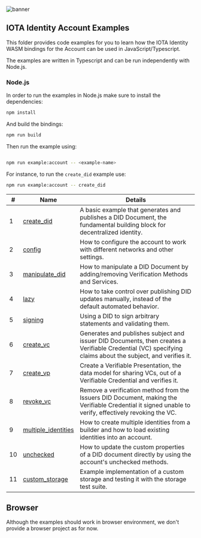 ![banner](./../../../.meta/identity_banner.png)


## IOTA Identity Account Examples

This folder provides code examples for you to learn how the IOTA Identity WASM bindings for the Account can be used in JavaScript/Typescript.

The examples are written in Typescript and can be run independently with Node.js.

### Node.js

In order to run the examples in Node.js make sure to install the dependencies:

```bash
npm install
```


And build the bindings:

```bash
npm run build
```

Then run the example using:

```bash

npm run example:account -- <example-name>
```

For instance, to run the `create_did` example use:

```bash
npm run example:account -- create_did
```

| # | Name | Details |
| -------- | -------- | -------- |
|1| [create_did](src/create_did.ts)| A basic example that generates and publishes a DID Document, the fundamental building block for decentralized identity.    |
|2| [config](src/config.ts) | How to configure the account to work with different networks and other settings. |
|3| [manipulate_did](src/manipulate_did.ts)|  How to manipulate a DID Document by adding/removing Verification Methods and Services. |
|4| [lazy](src/lazy.ts)|  How to take control over publishing DID updates manually, instead of the default automated behavior. |
|5| [signing](src/signing.ts) | Using a DID to sign arbitrary statements and validating them. |
|6| [create_vc](src/create_vc.ts)             | Generates and publishes subject and issuer DID Documents, then creates a Verifiable Credential (VC) specifying claims about the subject, and verifies it.|
|7| [create_vp](src/create_vp.ts)             | Create a Verifiable Presentation, the data model for sharing VCs, out of a Verifiable Credential and verifies it.      
|8| [revoke_vc](src/revoke_vc.ts)             | Remove a verification method from the Issuers DID Document, making the Verifiable Credential it signed unable to verify, effectively revoking the VC.            
|9| [multiple_identities](src/multiple_identities.ts) | How to create multiple identities from a builder and how to load existing identities into an account. |
|10| [unchecked](src/unchecked.ts) |  How to update the custom properties of a DID document directly by using the account's unchecked methods. |
|11| [custom_storage](src/custom_storage.ts) | Example implementation of a custom storage and testing it with the storage test suite. |

## Browser

Although the examples should work in browser environment, we don't provide a browser project as for now.
